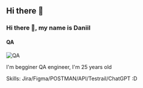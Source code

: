 ## Hi there 👋
### Hi there 👋, my name is Daniil
#### QA
![QA](https://tenor.com/ru/view/dog-quality-assurance-quality-qa-iqc-gif-14390156)

I'm begginer QA engineer, I'm 25 years old

Skills: Jira/Figma/POSTMAN/API/Testrail/ChatGPT :D

 




